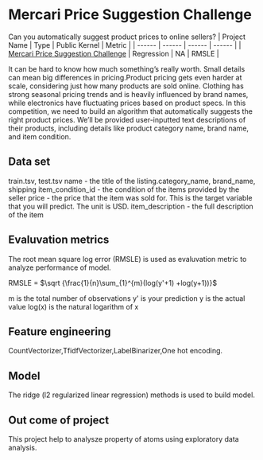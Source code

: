 # Mercari Price Suggestion Challenge
Can you automatically suggest product prices to online sellers?
| Project Name | Type  | Public Kernel | Metric |
| ------ | ------ | ------ | ------ | 
| [Mercari Price Suggestion Challenge](https://www.kaggle.com/c/mercari-price-suggestion-challenge) | Regression | NA | RMSLE |

It can be hard to know how much something’s really worth. Small details can mean big differences in pricing.Product pricing gets even harder at scale, considering just how many products are sold online. Clothing has strong seasonal pricing trends and is heavily influenced by brand names, while electronics have fluctuating prices based on product specs.
In this competition, we need to build an algorithm that automatically suggests the right product prices. We’ll be provided user-inputted text descriptions of their products, including details like product category name, brand name, and item condition.

## Data set
train.tsv, test.tsv
name - the title of the listing.category_name, brand_name, shipping
item_condition_id - the condition of the items provided by the seller
price - the price that the item was sold for. This is the target variable that you will predict. The unit is USD.
item_description - the full description of the item

## Evaluvation metrics
The root mean square log error (RMSLE) is used as evaluvation metric to analyze performance of model. 

RMSLE = $\sqrt {\frac{1}{n}\sum_{1}^{m}(log(y'+1) +log(y+1))}$

m  is the total number of observations 
y' is your prediction
y is the actual value 
log(x) is the natural logarithm of x


## Feature engineering
CountVectorizer,TfidfVectorizer,LabelBinarizer,One hot encoding.

## Model
The ridge (l2 regularized linear regression) methods is used to build model.

## Out come of project
This project help to analysze property of atoms using exploratory data analysis.
